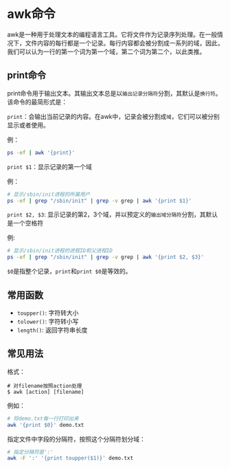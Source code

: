 # awk命令

awk是一种用于处理文本的编程语言工具。它将文件作为记录序列处理。在一般情况下，文件内容的每行都是一个记录。每行内容都会被分割成一系列的域，因此，我们可以认为一行的第一个词为第一个域，第二个词为第二个，以此类推。

## print命令

print命令用于输出文本。其输出文本总是以`输出记录分隔符`分割，其默认是`换行符`。该命令的最简形式是：

`print`：会输出当前记录的内容。在awk中，记录会被分割成`域`，它们可以被分别显示或者使用。

例：

```Bash
ps -ef | awk '{print}'
```

`print $1`：显示记录的第一个域

例：

```Bash
# 显示/sbin/init进程的所属用户
ps -ef | grep "/sbin/init" | grep -v grep | awk '{print $1}'
```

`print $2, $3`: 显示记录的第2，3个域，并以预定义的`输出域分隔符`分割，其默认是一个空格符

例:

```Bash
# 显示/sbin/init进程的进程ID和父进程ID
ps -ef | grep "/sbin/init" | grep -v grep | awk '{print $2, $3}'
```

`$0`是指整个记录，`print`和`print $0`是等效的。

## 常用函数

+ `toupper()`: 字符转大小
+ `tolower()`: 字符转小写
+ `length()`: 返回字符串长度

## 常见用法

格式：

```text
# 对filename按照action处理
$ awk [action] [filename]
```

例如：

```Bash
# 将demo.txt每一行打印出来
awk '{print $0}' demo.txt
```

指定文件中字段的分隔符，按照这个分隔符划分域：

```Bash
# 指定分隔符是':'
awk -F ':' '{print toupper($1)}' demo.txt
```